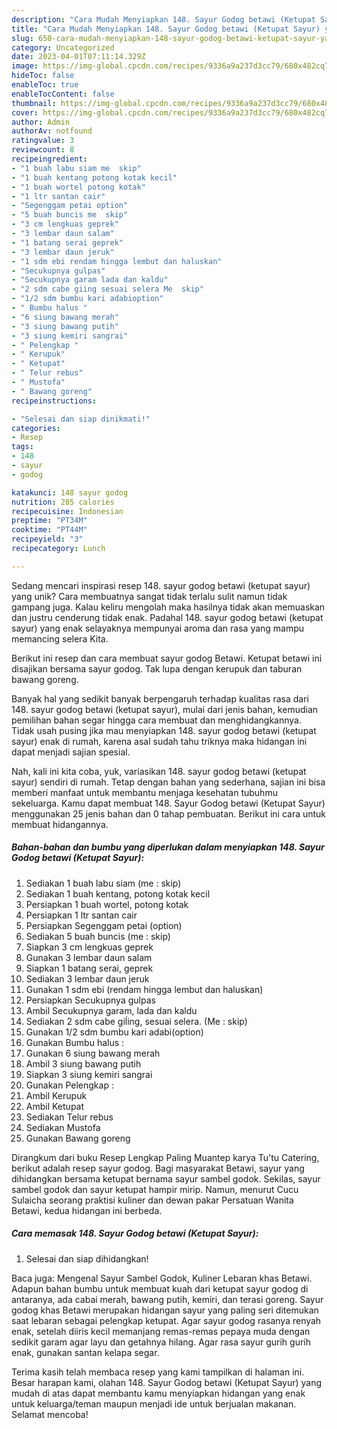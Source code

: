 ```yaml
---
description: "Cara Mudah Menyiapkan 148. Sayur Godog betawi (Ketupat Sayur) yang Lezat"
title: "Cara Mudah Menyiapkan 148. Sayur Godog betawi (Ketupat Sayur) yang Lezat"
slug: 650-cara-mudah-menyiapkan-148-sayur-godog-betawi-ketupat-sayur-yang-lezat
category: Uncategorized
date: 2023-04-01T07:11:14.329Z
image: https://img-global.cpcdn.com/recipes/9336a9a237d3cc79/680x482cq70/148-sayur-godog-betawi-ketupat-sayur-foto-resep-utama.jpg
hideToc: false
enableToc: true
enableTocContent: false
thumbnail: https://img-global.cpcdn.com/recipes/9336a9a237d3cc79/680x482cq70/148-sayur-godog-betawi-ketupat-sayur-foto-resep-utama.jpg
cover: https://img-global.cpcdn.com/recipes/9336a9a237d3cc79/680x482cq70/148-sayur-godog-betawi-ketupat-sayur-foto-resep-utama.jpg
author: Admin
authorAv: notfound
ratingvalue: 3
reviewcount: 8
recipeingredient:
- "1 buah labu siam me  skip"
- "1 buah kentang potong kotak kecil"
- "1 buah wortel potong kotak"
- "1 ltr santan cair"
- "Segenggam petai option"
- "5 buah buncis me  skip"
- "3 cm lengkuas geprek"
- "3 lembar daun salam"
- "1 batang serai geprek"
- "3 lembar daun jeruk"
- "1 sdm ebi rendam hingga lembut dan haluskan"
- "Secukupnya gulpas"
- "Secukupnya garam lada dan kaldu"
- "2 sdm cabe giing sesuai selera Me  skip"
- "1/2 sdm bumbu kari adabioption"
- " Bumbu halus "
- "6 siung bawang merah"
- "3 siung bawang putih"
- "3 siung kemiri sangrai"
- " Pelengkap "
- " Kerupuk"
- " Ketupat"
- " Telur rebus"
- " Mustofa"
- " Bawang goreng"
recipeinstructions:

- "Selesai dan siap dinikmati!"
categories:
- Resep
tags:
- 148
- sayur
- godog

katakunci: 148 sayur godog 
nutrition: 285 calories
recipecuisine: Indonesian
preptime: "PT34M"
cooktime: "PT44M"
recipeyield: "3"
recipecategory: Lunch

---
```





Sedang mencari inspirasi resep 148. sayur godog betawi (ketupat sayur) yang unik? Cara membuatnya sangat tidak terlalu sulit namun tidak gampang juga. Kalau keliru mengolah maka hasilnya tidak akan memuaskan dan justru cenderung tidak enak. Padahal 148. sayur godog betawi (ketupat sayur) yang enak selayaknya mempunyai aroma dan rasa yang mampu memancing selera Kita.





Berikut ini resep dan cara membuat sayur godog Betawi. Ketupat betawi ini disajikan bersama sayur godog. Tak lupa dengan kerupuk dan taburan bawang goreng.

Banyak hal yang sedikit banyak berpengaruh terhadap kualitas rasa dari 148. sayur godog betawi (ketupat sayur), mulai dari jenis bahan, kemudian pemilihan bahan segar hingga cara membuat dan menghidangkannya. Tidak usah pusing jika mau menyiapkan 148. sayur godog betawi (ketupat sayur) enak di rumah, karena asal sudah tahu triknya maka hidangan ini dapat menjadi sajian spesial.






Nah, kali ini kita coba, yuk, variasikan 148. sayur godog betawi (ketupat sayur) sendiri di rumah. Tetap dengan bahan yang sederhana, sajian ini bisa memberi manfaat untuk membantu menjaga kesehatan tubuhmu sekeluarga. Kamu dapat membuat 148. Sayur Godog betawi (Ketupat Sayur) menggunakan 25 jenis bahan dan 0 tahap pembuatan. Berikut ini cara untuk membuat hidangannya.

<!--inarticleads1-->

##### Bahan-bahan dan bumbu yang diperlukan dalam menyiapkan 148. Sayur Godog betawi (Ketupat Sayur):

1. Sediakan 1 buah labu siam (me : skip)
1. Sediakan 1 buah kentang, potong kotak kecil
1. Persiapkan 1 buah wortel, potong kotak
1. Persiapkan 1 ltr santan cair
1. Persiapkan Segenggam petai (option)
1. Sediakan 5 buah buncis (me : skip)
1. Siapkan 3 cm lengkuas geprek
1. Gunakan 3 lembar daun salam
1. Siapkan 1 batang serai, geprek
1. Sediakan 3 lembar daun jeruk
1. Gunakan 1 sdm ebi (rendam hingga lembut dan haluskan)
1. Persiapkan Secukupnya gulpas
1. Ambil Secukupnya garam, lada dan kaldu
1. Sediakan 2 sdm cabe giĺing, sesuai selera. (Me : skip)
1. Gunakan 1/2 sdm bumbu kari adabi(option)
1. Gunakan  Bumbu halus :
1. Gunakan 6 siung bawang merah
1. Ambil 3 siung bawang putih
1. Siapkan 3 siung kemiri sangrai
1. Gunakan  Pelengkap :
1. Ambil  Kerupuk
1. Ambil  Ketupat
1. Sediakan  Telur rebus
1. Sediakan  Mustofa
1. Gunakan  Bawang goreng


Dirangkum dari buku Resep Lengkap Paling Muantep karya Tu&#39;tu Catering, berikut adalah resep sayur godog. Bagi masyarakat Betawi, sayur yang dihidangkan bersama ketupat bernama sayur sambel godok. Sekilas, sayur sambel godok dan sayur ketupat hampir mirip. Namun, menurut Cucu Sulaicha seorang praktisi kuliner dan dewan pakar Persatuan Wanita Betawi, kedua hidangan ini berbeda. 

<!--inarticleads2-->

##### Cara memasak 148. Sayur Godog betawi (Ketupat Sayur):


1. Selesai dan siap dihidangkan!

Baca juga: Mengenal Sayur Sambel Godok, Kuliner Lebaran khas Betawi. Adapun bahan bumbu untuk membuat kuah dari ketupat sayur godog di antaranya, ada cabai merah, bawang putih, kemiri, dan terasi goreng. Sayur godog khas Betawi merupakan hidangan sayur yang paling seri ditemukan saat lebaran sebagai pelengkap ketupat. Agar sayur godog rasanya renyah enak, setelah diiris kecil memanjang remas-remas pepaya muda dengan sedikit garam agar layu dan getahnya hilang. Agar rasa sayur gurih gurih enak, gunakan santan kelapa segar. 

Terima kasih telah membaca resep yang kami tampilkan di halaman ini. Besar harapan kami, olahan 148. Sayur Godog betawi (Ketupat Sayur) yang mudah di atas dapat membantu kamu menyiapkan hidangan yang enak untuk keluarga/teman maupun menjadi ide untuk berjualan makanan. Selamat mencoba!
